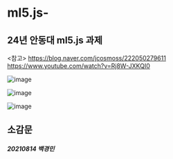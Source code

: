 # ml5.js-
## 24년 안동대 ml5.js 과제

<참고>
https://blog.naver.com/jcosmoss/222050279611
https://www.youtube.com/watch?v=Rj8W-JXKQI0

![image]()


![image]()


![image]()
## 소감문
##### 20210814 백경민 
